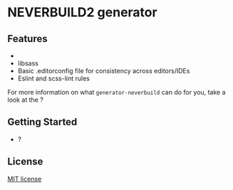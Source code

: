# NEVERBUILD2 generator


## Features

* 
* libsass
* Basic .editorconfig file for consistency across editors/IDEs
* Eslint and scss-lint rules

For more information on what `generator-neverbuild` can do for you, take a look at the ?

## Getting Started

- ?


## License

[MIT license](http://opensource.org/licenses/MIT)
